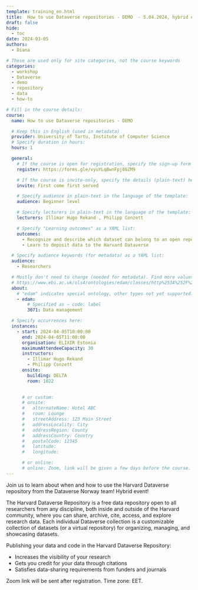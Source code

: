 ```yaml
---
template: training_en.html
title:  How to use Dataverse repositories - DEMO  - 5.04.2024, hybrid event - Registration OPEN
draft: false
hide:
  - toc
date: 2024-03-05
authors:
  - Diana

# These are used only for site categories, not the course keywords
categories:
  - workshop
  - Dataverse
  - demo
  - repository
  - data
  - how-to 

# Fill in the course details:
course: 
  name: How to use Dataverse repositories - DEMO

  # Keep this in English (used in metadata)
  provider: University of Tartu, Institute of Computer Science
  # Specify duration in hours:
  hours: 1

  general:
    # If the course is open for registration, specify the sign-up form link here (otherwise, remove it):
    register: https://forms.gle/vyuYLqBwnFpj86ZM9

    # If the course is invite-only, specify the details (plain-text) here (otherwise, remove it):
    invite: First come first served 

    # Specify audience in plain-text in the language of the template:
    audience: Beginner level

    # Specify lecturers in plain-text in the language of the template:
    lecturers: Illimar Hugo Rekand , Philipp Conzett

    # Specify "Learning outcomes" as a YAML list:
    outcomes:
      - Recognize and describe which dataset can belong to an open repository such as the Harvard Dataverse
      - Learn to deposit data to the Harvard Dataverse

  # Specify audience keywords (for metadata) as a YAML list:
  audience:
    - Researchers

  # Mostly don't need to change (needed for metadata). Find more values here:
  # https://www.ebi.ac.uk/ols4/ontologies/edam/classes/http%253A%252F%252Fedamontology.org%252Ftopic_0003?lang=en
  about:
    # "edam" indicates special ontology, other types not yet supported.
    - edam:
        # Specified as – code: label
        3071: Data management

  # Specify occurrences here:
  instances:
    - start: 2024-04-05T10:00:00
      end: 2024-04-05T11:00:00
      organisation: ELIXIR Estonia
      maximumAttendeeCapacity: 30
      instructors:
        - Illimar Hugo Rekand
        - Philipp Conzett
      onsite:
        building: DELTA
        room: 1022

    
      # or custom:
      # onsite:
      #   alternateName: Hotel ABC
      #   room: Lounge
      #   streetAddress: 123 Main Street
      #   addressLocality: City
      #   addressRegion: County
      #   addressCountry: Country
      #   postalCode: 12345
      #   latitude:
      #   longitude:

      # or online:
      # online: Zoom, link will be given a few days before the course.
---
```


Join us to learn about when and how to use the Harvard Dataverse repository from the Dataverse Norway team! 
Hybrid event! 

<!-- more -->

The Harvard Dataverse Repository is a free data repository open to all researchers from any discipline, both inside and outside of the Harvard community, where you can share, archive, cite, access, and explore research data. Each individual Dataverse collection is a customizable collection of datasets (or a virtual repository) for organizing, managing, and showcasing datasets.

Publishing your data and code in the Harvard Dataverse Repository:

* Increases the visibility of your research
* Gets you credit for your data through citations
* Satisfies data-sharing requirements from funders and journals

Zoom link will be sent after registration. Time zone:  EET. 